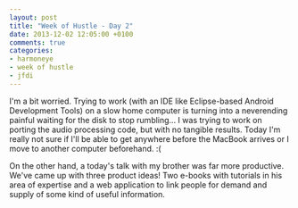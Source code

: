```yaml
---
layout: post
title: "Week of Hustle - Day 2"
date: 2013-12-02 12:05:00 +0100
comments: true
categories:
- harmoneye
- week of hustle
- jfdi
---
```

I'm a bit worried. Trying to work (with an IDE like Eclipse-based Android Development Tools) on a slow home computer is turning into a neverending painful waiting for the disk to stop rumbling... I was trying to work on porting the audio processing code, but with no tangible results. Today I'm really not sure if I'll be able to get anywhere before the MacBook arrives or I move to another computer beforehand. :(
	
On the other hand, a today's talk with my brother was far more productive. We've came up with three product ideas! Two e-books with tutorials in his area of expertise and a web application to link people for demand and supply of some kind of useful information.

